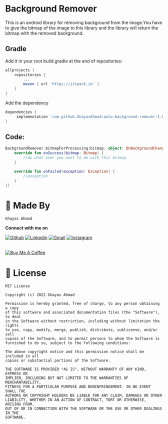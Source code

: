 # Background Remover

This is an android library for removing background from the image.You have to give the bitmap of the image to this library and the library will return the bitmap with the removed background.

## Gradle
Add it in your root build.gradle at the end of repositories:

```groovy
allprojects {
	repositories {
		...
		maven { url 'https://jitpack.io' }
	}
}
```

Add the dependency

```groovy
dependencies {
	 implementation 'com.github.GhayasAhmad:auto-background-remover:1.0.1'
}
```

## Code:
```kotlin
BackgroundRemover.bitmapForProcessing(bitmap, object: OnBackgroundChangeListener{
	override fun onSuccess(bitmap: Bitmap) {
		//do what ever you want to do with this bitmap
	}

	override fun onFailed(exception: Exception) {
		//exception
	}
})

```

# 👨 Made By

`Ghayas Ahmad`

**Connect with me on**
</br>

[![Github](https://img.shields.io/badge/-Github-000?style=flat&logo=Github&logoColor=white)](https://github.com/GhayasAhmad)
[![Linkedin](https://img.shields.io/badge/-LinkedIn-blue?style=flat&logo=Linkedin&logoColor=white)](https://www.linkedin.com/in/ghayasahmad47/)
[![Gmail](https://img.shields.io/badge/-Gmail-c14438?style=flat&logo=Gmail&logoColor=white)](mailto:sheikhghayas47@gmail.com)
[![Instagram](https://img.shields.io/badge/Instagram-%23E4405F.svg?style=flat&logo=Instagram&logoColor=white)](https://www.instagram.com/gcodes._/)

</br>
<a href="https://www.buymeacoffee.com/ghayas" target="_blank"><img src="https://www.buymeacoffee.com/assets/img/custom_images/orange_img.png" alt="Buy Me A Coffee" style="height: auto !important;width: auto !important;" ></a>



# 📜 License 
```
MIT License

Copyright (c) 2022 Ghayas Ahmad

Permission is hereby granted, free of charge, to any person obtaining a copy
of this software and associated documentation files (the "Software"), to deal
in the Software without restriction, including without limitation the rights
to use, copy, modify, merge, publish, distribute, sublicense, and/or sell
copies of the Software, and to permit persons to whom the Software is
furnished to do so, subject to the following conditions:

The above copyright notice and this permission notice shall be included in all
copies or substantial portions of the Software.

THE SOFTWARE IS PROVIDED "AS IS", WITHOUT WARRANTY OF ANY KIND, EXPRESS OR
IMPLIED, INCLUDING BUT NOT LIMITED TO THE WARRANTIES OF MERCHANTABILITY,
FITNESS FOR A PARTICULAR PURPOSE AND NONINFRINGEMENT. IN NO EVENT SHALL THE
AUTHORS OR COPYRIGHT HOLDERS BE LIABLE FOR ANY CLAIM, DAMAGES OR OTHER
LIABILITY, WHETHER IN AN ACTION OF CONTRACT, TORT OR OTHERWISE, ARISING FROM,
OUT OF OR IN CONNECTION WITH THE SOFTWARE OR THE USE OR OTHER DEALINGS IN THE
SOFTWARE.
```
